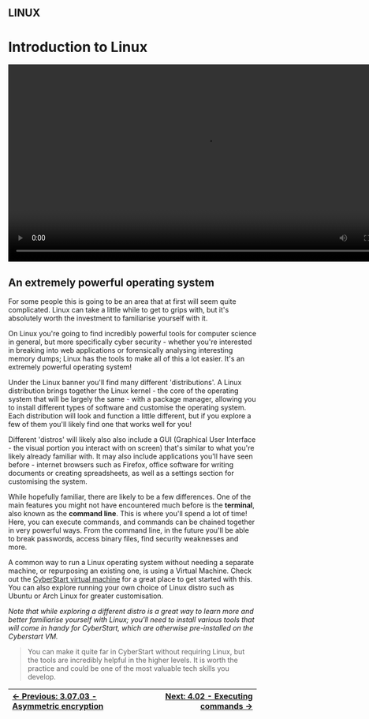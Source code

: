 ## LINUX

# Introduction to Linux

<div align="center">
  <video src="https://github.com/alphyos/CyberStart-2023/assets/108233076/54ad4ab3-9c19-404f-abea-aa6a0ba20c78" width="800" />
</div>

## An extremely powerful operating system

For some people this is going to be an area that at first will seem
quite complicated. Linux can take a little while to get to grips with,
but it's absolutely worth the investment to familiarise yourself with
it.

On Linux you're going to find incredibly powerful tools for computer
science in general, but more specifically cyber security - whether
you're interested in breaking into web applications or forensically
analysing interesting memory dumps; Linux has the tools to make all of
this a lot easier. It's an extremely powerful operating system!

Under the Linux banner you'll find many different 'distributions'. A
Linux distribution brings together the Linux kernel - the core of the
operating system that will be largely the same - with a package manager,
 allowing you to install different types of software and customise the
operating system. Each distribution will look and function a little
different, but if you explore a few of them you'll likely find one that
works well for you!

Different 'distros' will likely also also include a GUI (Graphical
User Interface - the visual portion you interact with on screen) that's
similar to what you're likely already familiar with. It may also include
 applications you'll have seen before - internet browsers such as
Firefox, office software for writing documents or creating spreadsheets,
 as well as a settings section for customising the system.

While hopefully familiar, there are likely to be a few differences.
One of the main features you might not have encountered much before is
the **terminal**, also known as the **command line**.
 This is where you'll spend a lot of time! Here, you can execute
commands, and commands can be chained together in very powerful ways.
From the command line, in the future you'll be able to break passwords,
access binary files, find security weaknesses and more.

A common way to run a Linux operating system without needing a
separate machine, or repurposing an existing one, is using a Virtual
Machine. Check out the [CyberStart virtual machine](https://play.cyberstart.com/field-manual/8f99f5da-d7eb-11eb-b0e8-0242ac140009)
 for a great place to get started with this. You can also explore
running your own choice of Linux distro such as Ubuntu or Arch Linux for
 greater customisation.

*Note that while exploring a different distro is a great way to
learn more and better familiarise yourself with Linux; you'll need to
install various tools that will come in handy for CyberStart, which are
otherwise pre-installed on the Cyberstart VM.*

> You can make it quite far in CyberStart without requiring Linux, but
> the tools are incredibly helpful in the higher levels. It is worth the
> practice and could be one of the most valuable tech skills you develop.

<div align="center">

[← Previous: 3.07.03 - Asymmetric encryption](AsymmetricEncryption3.7.3.md) | [Next: 4.02 - Executing commands →](ExecutingCommands4.2.md)
:-|-:
